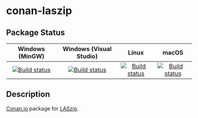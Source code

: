 # conan-laszip

## Package Status

| Windows (MinGW) | Windows (Visual Studio) | Linux | macOS |
|:---------------:|:-----------------------:|:-----:|:-----:|
|[![Build status](https://ci.appveyor.com/api/projects/status/uuv2mcgsrwqbcyht/branch/testing%2F3.4.3?svg=true)](https://ci.appveyor.com/project/SpaceIm/conan-laszip)|[![Build status](https://github.com/SpaceIm/conan-laszip/workflows/.github/workflows/windows.yml/badge.svg?branch=testing%2F3.4.3)](https://github.com/SpaceIm/conan-laszip/actions/workflows/windows.yml?query=branch%3Atesting%2F3.4.3)|[![Build status](https://github.com/SpaceIm/conan-laszip/workflows/.github/workflows/linux.yml/badge.svg?branch=testing%2F3.4.3)](https://github.com/SpaceIm/conan-laszip/actions/workflows/linux.yml?query=branch%3Atesting%2F3.4.3)|[![Build status](https://github.com/SpaceIm/conan-laszip/workflows/.github/workflows/macos.yml/badge.svg?branch=testing%2F3.4.3)](https://github.com/SpaceIm/conan-laszip/actions/workflows/macos.yml?query=branch%3Atesting%2F3.4.3)|

## Description

[Conan.io](https://conan.io) package for [LASzip](https://laszip.org/).
